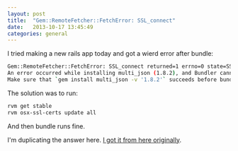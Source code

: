 ```yaml
---
layout: post
title:  "Gem::RemoteFetcher::FetchError: SSL_connect"
date:   2013-10-17 13:45:49
categories: general
---
```


I tried making a new rails app today and got a wierd error after bundle:

```bash
Gem::RemoteFetcher::FetchError: SSL_connect returned=1 errno=0 state=SSLv3 read server certificate B: certificate verify failed (https://s3.amazonaws.com/production.s3.rubygems.org/gems/multi_json-1.8.2.gem)
An error occurred while installing multi_json (1.8.2), and Bundler cannot continue.
Make sure that `gem install multi_json -v '1.8.2'` succeeds before bundling.
```

The solution was to run:

```bash
rvm get stable
rvm osx-ssl-certs update all
```

And then bundle runs fine.

I'm duplicating the answer here. [I got it from here originally][answer].

[answer]: http://railsapps.github.io/openssl-certificate-verify-failed.html
